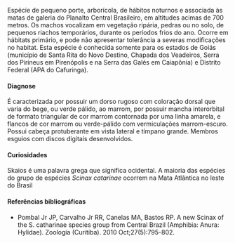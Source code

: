 ﻿Espécie de pequeno porte, arborícola, de hábitos noturnos e associada às matas de galeria do Planalto Central Brasileiro, em altitudes acimas de 700 metros. Os machos vocalizam em vegetação ripária, pedras ou no solo, de pequenos riachos temporários, durante os períodos frios do ano. Ocorre em hábitats primário, e pode não apresentar tolerância a severas modificações no habitat.
Esta espécie é conhecida somente para os estados de Goiás (município de Santa Rita do Novo Destino, Chapada dos Veadeiros, Serra dos Pirineus em Pirenópolis e na Serra das Galés em Caiapônia) e Distrito Federal (APA do Cafuringa).
 
#### Diagnose
É caracterizada por possuir um dorso rugoso com coloração dorsal que varia do bege, ou verde pálido, ao marrom, por possuir mancha interorbital de formato triangular de cor marrom contornada por uma linha amarela, e flancos de cor marrom ou verde-pálido com vermiculações marrom-escuro. Possui cabeça protuberante em vista lateral e tímpano grande. Membros esguios com discos digitais desenvolvidos.


#### Curiosidades
Skaios é uma palavra grega que significa ocidental. A maioria das espécies do grupo de espécies *Scinax catarinae* ocorrem na Mata Atlântica no leste do Brasil


#### Referências bibliográficas
* Pombal Jr JP, Carvalho Jr RR, Canelas MA, Bastos RP. A new Scinax of the S. catharinae species group from Central Brazil (Amphibia: Anura: Hylidae). Zoologia (Curitiba). 2010 Oct;27(5):795-802.